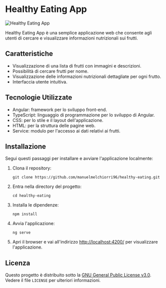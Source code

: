 # Healthy Eating App

![Healthy Eating App](./demo.png)

Healthy Eating App è una semplice applicazione web che consente agli utenti di cercare e visualizzare informazioni nutrizionali sui frutti.

## Caratteristiche

- Visualizzazione di una lista di frutti con immagini e descrizioni.
- Possibilità di cercare frutti per nome.
- Visualizzazione delle informazioni nutrizionali dettagliate per ogni frutto.
- Interfaccia utente intuitiva.

## Tecnologie Utilizzate

- Angular: framework per lo sviluppo front-end.
- TypeScript: linguaggio di programmazione per lo sviluppo di Angular.
- CSS: per lo stile e il layout dell'applicazione.
- HTML: per la struttura delle pagine web.
- Service: modulo per l'accesso ai dati relativi ai frutti.

## Installazione

Segui questi passaggi per installare e avviare l'applicazione localmente:

1. Clona il repository:

    ```git clone https://github.com/manuelmelchiorri96/healthy-eating.git```

2. Entra nella directory del progetto:

    ```cd healthy-eating```

3. Installa le dipendenze:

    ```npm install```

4. Avvia l'applicazione:

    ```ng serve```

5. Apri il browser e vai all'indirizzo [http://localhost:4200/](http://localhost:4200/) per visualizzare l'applicazione.

## Licenza

Questo progetto è distribuito sotto la [GNU General Public License v3.0](./LICENSE). Vedere il file `LICENSE` per ulteriori informazioni.
